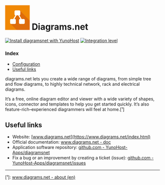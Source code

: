 # <img src="/images/diagramsnet_logo.jpg" width="80px" alt="Diagrams.net's logo"> Diagrams.net

[![Install diagramsnet with YunoHost](https://install-app.yunohost.org/install-with-yunohost.png)](https://install-app.yunohost.org/?app=diagramsnet) [![Integration level](https://dash.yunohost.org/integration/diagramsnet.svg)](https://dash.yunohost.org/appci/app/diagramsnet)

### Index

- [Configuration](#Configuration)
- [Useful links](#useful-links)

diagrams.net lets you create a wide range of diagrams, from simple tree and flow diagrams, to highly technical network, rack and electrical diagrams.

It’s a free, online diagram editor and viewer with a wide variety of shapes, icons, connector and templates to help you get started quickly. It’s also feature-rich–experienced diagrammers will feel at home.[¹]

## Useful links

+ Website: [www.diagrams.net](https://www.diagrams.net/index.html)
+ Official documentation: [www.diagrams.net - doc](https://www.diagrams.net/doc/)
+ Application software repository: [github.com - YunoHost-Apps/diagramsnet](https://github.com/YunoHost-Apps/diagramsnet_ynh)
+ Fix a bug or an improvement by creating a ticket (issue): [github.com - YunoHost-Apps/diagramsnet/issues](https://github.com/YunoHost-Apps/diagramsnet_ynh/issues)

-----

[¹]: [www.diagrams.net - about (en)](https://www.diagrams.net/about.html)
